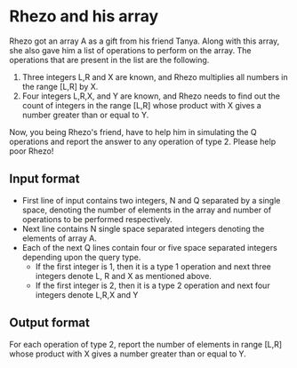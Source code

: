 # Rhezo and his array

Rhezo got an array A as a gift from his friend Tanya. Along with this array, she also gave him a list of operations to perform on the array. The operations that are present in the list are the following.

1. Three integers L,R and X are known, and Rhezo multiplies all numbers in the range [L,R] by X.
2. Four integers L,R,X, and Y are known, and Rhezo needs to find out the count of integers in the range [L,R] whose product with X gives a number greater than or equal to Y.

Now, you being Rhezo's friend, have to help him in simulating the Q operations and report the answer to any operation of type 2. Please help poor Rhezo!

## Input format

- First line of input contains two integers, N and Q separated by a single space, denoting the number of elements in the array and number of operations to be performed respectively.
- Next line contains N single space separated integers denoting the elements of array A.
- Each of the next Q lines contain four or five space separated integers depending upon the query type.
  - If the first integer is 1, then it is a type 1 operation and next three integers denote L, R and X as mentioned above.
  - If the first integer is 2, then it is a type 2 operation and next four integers denote L,R,X and Y

## Output format

For each operation of type 2, report the number of elements in range [L,R] whose product with X gives a number greater than or equal to Y.
